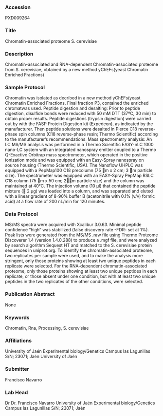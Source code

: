 ### Accession
PXD009264

### Title
Chromatin-associated proteome S. cerevisiae

### Description
Chromatin-associated and RNA-dependent Chromatin-associated proteome from S. cerevisiae, obtained by a new method yChEFs(yeast Chromatin Enriched Fractions)

### Sample Protocol
Chromatin was isolated as decribed in a new method yChEFs(yeast Chromatin Enriched Fractions. Final fraction P3, contained the enriched chromatwas used. Peptide digestion and desalting: Prior to peptide digestion, disulfide bonds were reduced with 50 mM DTT (37ºC, 30 min) to obtain proper results. Peptide digestions (trypsin digestion) were carried out by with the FASP Protein Digestion kit (Expedeon), as indicated by the manufacturer. Then peptide solutions were desalted in Pierce C18 reverse-phase spin columns (C18 reverse-phase resin; Thermo Scientific) according to the manufacturer’s recommendations.      Mass spectrometry analysis: An LC MS/MS analysis was performed in a Thermo Scientific EASY-nLC 1000 nano-LC system with an integrated nanospray emitter coupled to a Thermo Q-Exactive Orbitrap mass spectrometer, which operated in the positive ionization mode and was equipped with an Easy-Spray nanospray on source housing (Thermo Scientific, USA). The Nanoflow UHPLC was equipped with a PepMap100 C18 precolumn (75 m x 2 cm; 3 m particle size). The spectrometer was equipped with an EASY-Spray PepMap RSLC C18 column (75 m x 50 cm; 2m particle size) and the column was maintained at 40°C. The injection volume (10 μl) that contained the peptide mixture ( 2 μg) was loaded into a column, and was separated and eluted with a linear gradient of 8-90% buffer B (acetonitrile with 0.1% (v/v) formic acid) at a flow rate of 200 nL/min for 120 minutes.

### Data Protocol
MS/MS spectra were acquired with Xcalibur 3.0.63. Minimal peptide confidence “high” was stabilized (false discovery rate -FDR- set at 1%). Peak lists were generated from the MS/MS .raw file using Thermo Proteome Discoverer 1.4 (version 1.4.0.288) to produce a .mgf file, and were analyzed by search algorithm Sequest HT and matched to the S. cerevisiae protein sequences in uniprot.org. To identify the chromatin-associated proteome, two replicates per sample were used, and to make the analysis more stringent, only those proteins showing at least two unique peptides in each replicate were selected.  For the RNA-dependent chromatin-associated proteome, only those proteins showing at least two unique peptides in each replicate, or those absent under one condition, but with at least two unique peptides in the two replicates of the other conditions, were selected.

### Publication Abstract
None

### Keywords
Chromatin, Rna, Processing, S. cerevisiae

### Affiliations
University of Jaén  Experimental biology/Genetics Campus las Lagunillas S/N; 23071; Jaén
University of Jaén

### Submitter
Francisco Navarro

### Lab Head
Dr Dr. Francisco Navarro
University of Jaén  Experimental biology/Genetics Campus las Lagunillas S/N; 23071; Jaén


